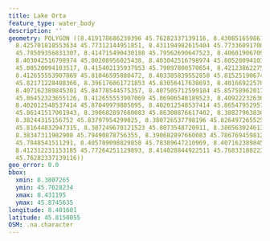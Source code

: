 ```yaml
---
title: Lake Orta
feature_type: water_body
description: ''
geometry: POLYGON ((8.419178686230396 45.76282337139116, 8.430851659861521 45.76593694435621,
  8.425701818553634 45.77312144951851, 8.431194982615404 45.77336091708656, 8.422611913768957
  45.78509356831307, 8.414715490430188 45.79562690647523, 8.406819067091417 45.79466941253673,
  8.403042516798974 45.80208956025438, 8.403042516798974 45.80520094103517, 8.406819067091417
  45.80520094103517, 8.415402135937953 45.79897800570654, 8.421238622753515 45.80185021607402,
  8.412655553907069 45.81046595880472, 8.403385839552858 45.81525190674927, 8.404072485060533
  45.82171228408366, 8.396176061721853 45.83056417638693, 8.401669225783621 45.83893629251547,
  8.407162389845301 45.84778544575357, 8.407505712599184 45.85758962017275, 8.412655553907069
  45.86452323655126, 8.412655553907069 45.86906548189523, 8.409222326368509 45.87456349282463,
  8.402012548537414 45.87049979805095, 8.402012548537414 45.86547952957296, 8.398235998244973
  45.86141517061943, 8.390682897660083 45.86308876617402, 8.388279638383082 45.85089427354821,
  8.38244315156752 45.83797954299025, 8.380726537798196 45.82649726552542, 8.386219701859964
  45.81644832947315, 8.387249670121523 45.8073548720911, 8.386563024613757 45.80161087086543,
  8.38347311982908 45.79490878756355, 8.390682897660083 45.78676945981235, 8.402012548537414
  45.7848541511291, 8.405789098829858 45.78389647210969, 8.407162389845301 45.77767115747533,
  8.412312231153185 45.77264251129893, 8.414028844922511 45.76833188223488, 8.419178686230396
  45.76282337139116))
geo_error: 0.0
bbox:
  xmin: 8.3807265
  ymin: 45.7628234
  xmax: 8.431195
  ymax: 45.8745635
longitude: 8.401601
latitude: 45.8150055
OSM: .na.character
---
```

